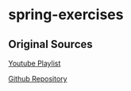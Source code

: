 # spring-exercises

## Original Sources
[Youtube Playlist](https://www.youtube.com/watch?v=SgEKTJa3Myk&list=PLd0jsEi3hUAfg1-tqxFvDA9q-kpZ4q4uE)

[Github Repository](https://github.com/HaydiKodlayalim/spring-examples) 
